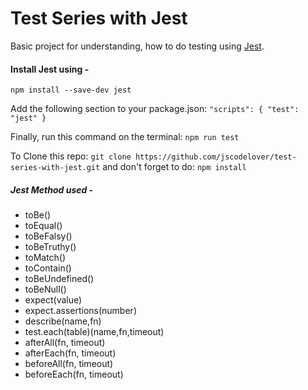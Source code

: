 # Test Series with Jest

Basic project for understanding, how to do testing using [Jest](https://jestjs.io).

#### Install Jest using -

`npm install --save-dev jest`

Add the following section to your package.json:
`"scripts": { "test": "jest" }`

Finally, run this command on the terminal:
`npm run test`

To Clone this repo:
`git clone https://github.com/jscodelover/test-series-with-jest.git`
and don't forget to do: `npm install`

##### Jest Method used -

- toBe()
- toEqual()
- toBeFalsy()
- toBeTruthy()
- toMatch()
- toContain()
- toBeUndefined()
- toBeNull()
- expect(value)
- expect.assertions(number)
- describe(name,fn)
- test.each(table)(name,fn,timeout)
- afterAll(fn, timeout)
- afterEach(fn, timeout)
- beforeAll(fn, timeout)
- beforeEach(fn, timeout)
